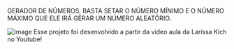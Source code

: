 GERADOR DE NÚMEROS, BASTA SETAR O NÚMERO MÍNIMO E O NÚMERO MÁXIMO QUE ELE IRÁ GERAR UM NÚMERO ALEATÓRIO.



![image](https://github.com/user-attachments/assets/1f4a29df-7a6c-48bf-a360-995da5f99335)
Esse projeto foi desenvolvido a partir da video aula da Larissa Kich no Youtube!
